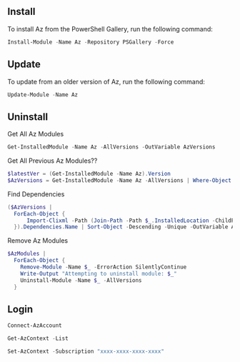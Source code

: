## Install

To install Az from the PowerShell Gallery, run the following command:

```powershell
Install-Module -Name Az -Repository PSGallery -Force
```

## Update
To update from an older version of Az, run the following command:

```powershell
Update-Module -Name Az
```

## Uninstall

Get All Az Modules
```powershell
Get-InstalledModule -Name Az -AllVersions -OutVariable AzVersions
```

Get All Previous Az Modules??
```powershell
$latestVer = (Get-InstalledModule -Name Az).Version
$AzVersions = Get-InstalledModule -Name Az -AllVersions | Where-Object {$_.Version -ne $latestVer}
```

Find Dependencies
```powershell
($AzVersions |
  ForEach-Object {
      Import-Clixml -Path (Join-Path -Path $_.InstalledLocation -ChildPath PSGetModuleInfo.xml)
  }).Dependencies.Name | Sort-Object -Descending -Unique -OutVariable AzModules
```

Remove Az Modules
```powershell
$AzModules |
  ForEach-Object {
    Remove-Module -Name $_ -ErrorAction SilentlyContinue
    Write-Output "Attempting to uninstall module: $_"
    Uninstall-Module -Name $_ -AllVersions
  }
```

## Login
```powershell
Connect-AzAccount

Get-AzContext -List

Set-AzContext -Subscription "xxxx-xxxx-xxxx-xxxx"
```
